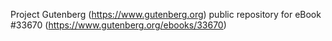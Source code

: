 Project Gutenberg (https://www.gutenberg.org) public repository for eBook #33670 (https://www.gutenberg.org/ebooks/33670)
